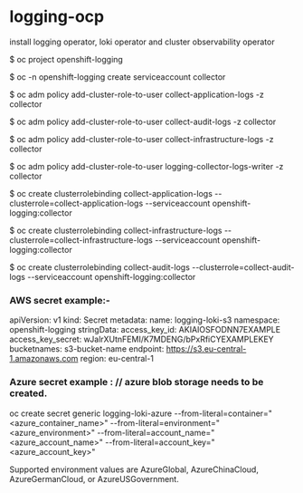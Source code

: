 # logging-ocp

install logging operator, loki operator and cluster observability operator 



$ oc project openshift-logging

$ oc -n openshift-logging create serviceaccount collector

$ oc adm policy add-cluster-role-to-user collect-application-logs -z collector

$ oc adm policy add-cluster-role-to-user collect-audit-logs -z collector

$ oc adm policy add-cluster-role-to-user collect-infrastructure-logs -z collector

$ oc adm policy add-cluster-role-to-user logging-collector-logs-writer -z collector

$ oc create clusterrolebinding collect-application-logs --clusterrole=collect-application-logs --serviceaccount openshift-logging:collector

$ oc create clusterrolebinding collect-infrastructure-logs --clusterrole=collect-infrastructure-logs --serviceaccount openshift-logging:collector

$ oc create clusterrolebinding collect-audit-logs --clusterrole=collect-audit-logs --serviceaccount openshift-logging:collector


### AWS secret example:-
apiVersion: v1
kind: Secret
metadata:
  name: logging-loki-s3
  namespace: openshift-logging
stringData:
  access_key_id: AKIAIOSFODNN7EXAMPLE
  access_key_secret: wJalrXUtnFEMI/K7MDENG/bPxRfiCYEXAMPLEKEY
  bucketnames: s3-bucket-name
  endpoint: https://s3.eu-central-1.amazonaws.com
  region: eu-central-1

### Azure secret example :  // azure blob storage needs to be created.
oc create secret generic logging-loki-azure --from-literal=container="<azure_container_name>" --from-literal=environment="<azure_environment>" --from-literal=account_name="<azure_account_name>" --from-literal=account_key="<azure_account_key>"

Supported environment values are AzureGlobal, AzureChinaCloud, AzureGermanCloud, or AzureUSGovernment.
